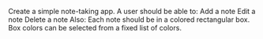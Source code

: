 Create a simple note-taking app. A user should be
able to:
Add a note
Edit a note
Delete a note
Also:
Each note should be in a colored rectangular box. Box
colors can be selected from a fixed list of colors.